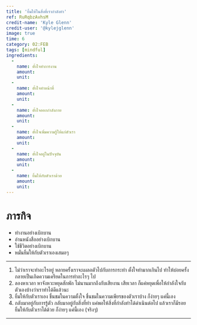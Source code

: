 ```yaml
---
title: 'ยิ้มให้ในสิ่งที่เรากำลังทำ'
ref: RuRqbzAvhsM
credit-name: 'Kyle Glenn'
credit-user: '@kylejglenn'
image: true
time: 6
category: 02:FEB
tags: [mindful]
ingredients:
  -
    name: ตั้งใจทำการงาน
    amount:
    unit:
  -
    name: ตั้งใจทำหน้าที่
    amount:
    unit:
  -
    name: ตั้งใจออกกำลังกาย
    amount:
    unit:
  -
    name: ตั้งใจเพิ่มความรู้ให้แก่ตัวเรา
    amount:
    unit:
  -
    name: ตั้งใจอยู่ในปัจจุบัน
    amount:
    unit:
  -
    name: ยิ้มให้กับตัวเราด้วย
    amount:
    unit:
---
```


# ภารกิจ
 - ทำงานอย่างเบิกบาน
 - อ่านหนังสืออย่างเบิกบาน
 - ใช้ชีวิตอย่างเบิกบาน
 - หมั่นยิ้มให้กับตัวเราเองเสมอๆ

---
1. ไม่ว่าเราจะทำอะไรอยู่ หลายครั้งเราจะเผลอตัวไปกับการกระทำ ตั้งใจทำมากเกินไป ทำให้บ่อยครั้งกลายเป็นเกิดความเครียดในการทำอะไรๆ ไป
2. ลองหาเวลา หาจังหวะหยุดสักพัก ไม่นานมากถึงกับเสียงาน เสียเวลา ก็แค่หยุดเพื่อให้กำลังใจกับตัวเองบ้างว่าเราทำได้ดีแล้วนะ
3. ยิ้มให้กับตัวเราเอง ชื่นชมในความตั้งใจ ชื่นชมในความเพียรของตัวเราบ้าง ก็ง่ายๆ แค่นี้เอง
4. กลับมาอยู่กับการรู้ตัว กลับมาอยู่กับสิ่งที่ทำ แค่พอให้สิ่งที่กำลังทำได้ดำเนินต่อไป แล้วเราก็มีรอยยิ้มให้กับตัวเราได้ด้วย ก็ง่ายๆ แค่นี้เอง (จริงๆ)

---
